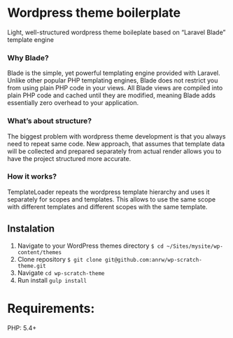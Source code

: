 # Wordpress theme boilerplate
Light, well-structured wordpress theme boileplate based on “Laravel Blade” template engine

### Why Blade?

Blade is the simple, yet powerful templating engine provided with Laravel. Unlike other popular PHP templating engines, Blade does not restrict you from using plain PHP code in your views. All Blade views are compiled into plain PHP code and cached until they are modified, meaning Blade adds essentially zero overhead to your application.

### What’s about structure?

The biggest problem with wordpress theme development is that you always need to repeat same code.  New approach, that assumes that template data will be collected and prepared separately from actual render allows you to have the project structured more accurate.

### How it works?

TemplateLoader repeats the wordpress template hierarchy and uses it separately for scopes and templates. This allows to use the same scope with different templates and different scopes with the same template.

## Instalation
1. Navigate to your WordPress themes directory
`$ cd ~/Sites/mysite/wp-content/themes`
2. Clone repository `$ git clone git@github.com:anrw/wp-scratch-theme.git`
3. Navigate `cd wp-scratch-theme`
4. Run install `gulp install`


# Requirements:

PHP: 5.4+
